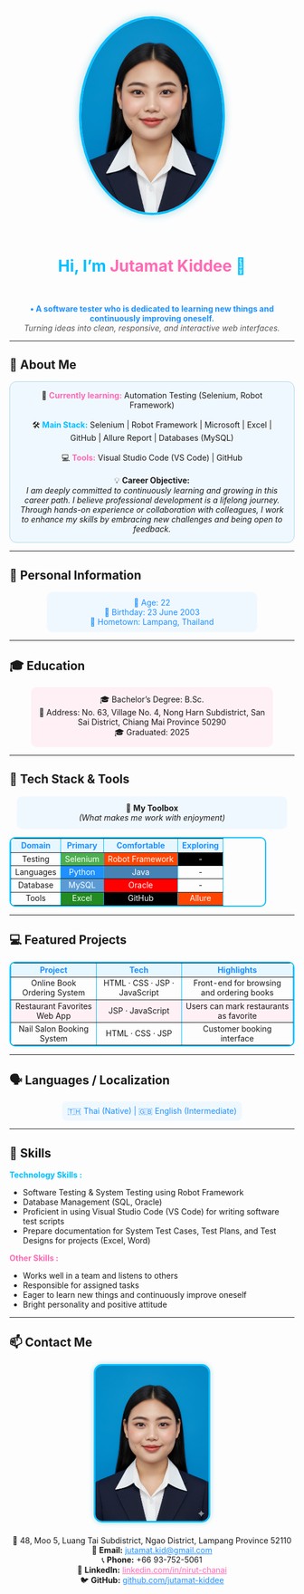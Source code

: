 <!-- Banner / Cover -->
<p align="center">
  <img src="image/imgaeNueng.jpg" width="250" 
       style="border-radius: 50%; border: 4px solid #00BFFF; box-shadow: 0px 0px 15px #ADD8E6;" 
       alt="Profile"/>
</p><br/>

<h1 align="center" style="color:#00BFFF;">Hi, I’m <span style="color:#FF69B4;">Jutamat Kiddee</span> 👋</h1><br/>
<p align="center">
  <strong style="color:#1E90FF;">  • A software tester who is dedicated to learning new things and continuously improving oneself. </strong><br/>
  <em style="color:#555;">Turning ideas into clean, responsive, and interactive web interfaces.</em>
</p>

---

## 🚀 About Me
<p align="center" style="background:#F0F8FF; padding:15px; border-radius:12px; border:1px solid #ADD8E6;">
  🌱 <strong style="color:#FF69B4;">Currently learning:</strong> Automation Testing (Selenium, Robot Framework) <br/><br/>
  🛠 <strong style="color:#00BFFF;">Main Stack:</strong>  Selenium | Robot Framework | Microsoft | Excel | GitHub | Allure Report | Databases (MySQL)<br/><br/>
  💻 <strong style="color:#FF69B4;">Tools:</strong>    Visual Studio Code (VS Code) | GitHub <br/><br/>
  💡 <strong>Career Objective:</strong><br/>
  <em>I am deeply committed to continuously learning and growing in this career path. 
I believe professional development is a lifelong journey. Through hands-on experience or collaboration with colleagues,
 I work to enhance my skills by embracing new challenges and being open to feedback.</em>
</p>

---

## 📝 Personal Information
<p align="center" style="color:#1E90FF; background:#F0F8FF; padding:10px; border-radius:10px; width:70%; margin:auto;">
🎂 Age: 22 <br/>
🎉 Birthday: 23 June 2003 <br/>
🏡 Hometown: Lampang, Thailand
</p>

---

## 🎓 Education
<p align="center" style="background:#FFF0F5; padding:12px; border-radius:10px; width:80%; margin:auto;">
🎓 Bachelor’s Degree: B.Sc.<br/>
🏫 Address: No. 63, Village No. 4, Nong Harn Subdistrict, San Sai District, Chiang Mai Province 50290<br/>
🎓 Graduated: 2025
</p>

---

## 🧰 Tech Stack & Tools

<p align="center" style="background:#F0F8FF; padding:12px; border-radius:10px; width:90%; margin:auto;">
🌸 <strong>My Toolbox</strong> <br/>
<em>(What makes me work with enjoyment)</em>
</p>

<table align="center" border="1" cellspacing="0" cellpadding="8" style="border:2px solid #00BFFF; border-radius:10px; text-align:center; width:90%;">
<tr style="background-color:#E6F7FF; color:#1E90FF;">
<th>Domain</th>
<th>Primary</th>
<th>Comfortable</th>
<th>Exploring</th>
</tr>
<tr>
<td>Testing</td>
<td style="background:#4CAF50; color:#fff;">Selenium</td>
<td style="background:#FF4500; color:#fff;">Robot Framework</td>
<td style="background:#000; color:#fff;">-</td>
</tr>
<tr>
<td>Languages</td>
<td style="background:#1E90FF; color:#fff;">Python</td>
<td style="background:#4682B4; color:#fff;">Java</td>
<td>-</td>
</tr>
<tr>
<td>Database</td>
<td style="background:#5A9BD5; color:#fff;">MySQL</td>
<td style="background:#FF0000; color:#fff;">Oracle</td>
<td>-</td>
</tr>
<tr>
<td>Tools</td>
<td style="background:#228B22; color:#fff;">Excel</td>
<td style="background:#000; color:#fff;">GitHub</td>
<td style="background:#FF4500; color:#fff;">Allure</td>
</tr>
</table>


---

## 💻 Featured Projects
<table align="center" border="1" cellspacing="0" cellpadding="8" style="border:2px solid #00BFFF; border-radius:10px; text-align:center;">
<tr style="background-color:#E6F7FF; color:#1E90FF;">
<th>Project</th><th>Tech</th><th>Highlights</th>
</tr>
<tr>
<td>Online Book Ordering System</td>
<td>HTML · CSS · JSP · JavaScript</td>
<td>Front-end for browsing and ordering books</td>
</tr>
<tr style="background-color:#FFF0F5;">
<td>Restaurant Favorites Web App</td>
<td>JSP · JavaScript</td>
<td>Users can mark restaurants as favorite</td>
</tr>
<tr>
<td>Nail Salon Booking System</td>
<td>HTML · CSS · JSP</td>
<td>Customer booking interface</td>
</tr>
</table>

---

## 🗣 Languages / Localization
<p align="center" style="color:#1E90FF; background:#F0F8FF; padding:8px; border-radius:8px; width:60%; margin:auto;">
🇹🇭 Thai (Native) | 🇬🇧 English (Intermediate)
</p>

---

## 📝 Skills

<strong style="color:#00BFFF;">Technology Skills :</strong>
- Software Testing & System Testing using Robot Framework 
- Database Management (SQL, Oracle)  
- Proficient in using Visual Studio Code (VS Code) for writing software test scripts  
- Prepare documentation for System Test Cases, Test Plans, and Test Designs for projects (Excel, Word)  

<strong style="color:#FF69B4;">Other Skills :</strong>
- Works well in a team and listens to others  
- Responsible for assigned tasks  
- Eager to learn new things and continuously improve oneself  
- Bright personality and positive attitude  



---

## 📫 Contact Me
<p align="center">
  <img src="image/imgaeNueng.jpg" width="200" alt="Contact Image" 
       style="border-radius: 15px; margin-bottom: 20px; border: 3px solid #00BFFF; box-shadow: 0px 0px 10px #ADD8E6;"/><br/>
  🏡 48, Moo 5, Luang Tai Subdistrict, Ngao District, Lampang Province 52110<br/>
  💌 <strong>Email:</strong> <a href="mailto:jutamat.kid@gmail.com" style="color:#1E90FF;">jutamat.kid@gmail.com</a><br/>
  📞 <strong>Phone:</strong> +66 93-752-5061<br/>
  💼 <strong>LinkedIn:</strong> <a href="https://linkedin.com/in/nirut-chanai" style="color:#FF69B4;">linkedin.com/in/nirut-chanai</a><br/>
  🐦 <strong>GitHub:</strong> <a href="https://github.com/jutamat-kiddee" style="color:#1E90FF;">github.com/jutamat-kiddee</a>
</p>
